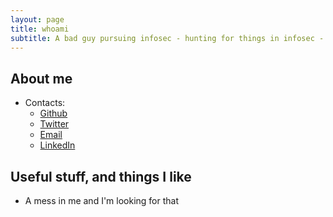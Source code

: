 ```yaml
---
layout: page
title: whoami
subtitle: A bad guy pursuing infosec - hunting for things in infosec - intending to become Fullstack Dev
---
```

## About me
<!-- * Ho Chi Minh University Of Technology (Hutech) - Information Security -->
* Contacts:
    - [Github](https://github.com/atnihs)
    - [Twitter](https://twitter.com/shinta0x99)
    - [Email](mailto:vietkhuong.dev@gmail.com)
    - [LinkedIn](https://linkedin.com/in/vkhuongdev)

<!-- ## Present
* Jump into the pit of Web and ... ~~.trying to take some time to learn about Security and Hunting for things in infosec.~~ -->

## Useful stuff, and things I like
* A mess in me and I'm looking for that
